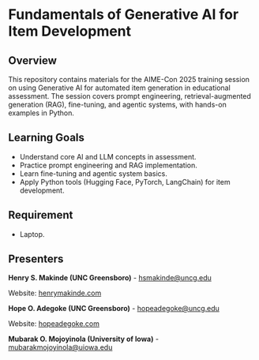 # Fundamentals of Generative AI for Item Development  

## Overview  
This repository contains materials for the AIME-Con 2025 training session on using Generative AI for automated item generation in educational assessment. The session covers prompt engineering, retrieval-augmented generation (RAG), fine-tuning, and agentic systems, with hands-on examples in Python.  

## Learning Goals  
- Understand core AI and LLM concepts in assessment.  
- Practice prompt engineering and RAG implementation.  
- Learn fine-tuning and agentic system basics.  
- Apply Python tools (Hugging Face, PyTorch, LangChain) for item development.  

## Requirement  
- Laptop.

## Presenters  
**Henry S. Makinde (UNC Greensboro)** - [hsmakinde@uncg.edu](mailto:hsmakinde@uncg.edu)

Website: [henrymakinde.com](https://www.henrymakinde.com)  

**Hope O. Adegoke (UNC Greensboro)** - [hopeadegoke@uncg.edu](mailto:hopeadegoke@uncg.edu) 

Website: [hopeadegoke.com](https://www.hopeadegoke.com)  

**Mubarak O. Mojoyinola (University of Iowa)** - [mubarakmojoyinola@uiowa.edu](mailto:mubarakmojoyinola@uiowa.edu)  
